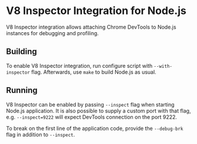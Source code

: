 V8 Inspector Integration for Node.js
====================================

V8 Inspector integration allows attaching Chrome DevTools to Node.js
instances for debugging and profiling.

## Building

To enable V8 Inspector integration, run configure script with `--with-inspector`
flag. Afterwards, use `make` to build Node.js as usual.

## Running

V8 Inspector can be enabled by passing `--inspect` flag when starting Node.js
application. It is also possible to supply a custom port with that flag, e.g.
`--inspect=9222` will expect DevTools connection on the port 9222.

To break on the first line of the application code, provide the `--debug-brk`
flag in addition to `--inspect`.

